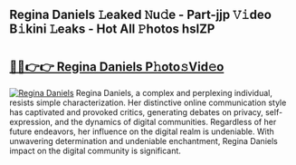 ## Regina Daniels 𝙻eaked 𝙽u𝚍e - Part-jjp 𝚅𝚒deo B𝚒kini 𝙻eaks - Hot All 𝙿hotos hslZP

# <h2><a href="http://ld2oxim.urlbe.top/?page=Regina+Daniels">🔗🔗👉👉 Regina Daniels P𝚑oto𝚜Vid𝚎o</a></h2>

[![Regina Daniels](https://i.imgur.com/eBuTRDB.gif)](http://ld2oxim.urlbe.top/?page=Regina+Daniels)
Regina Daniels, a complex and perplexing individual, resists simple characterization. Her distinctive online communication style has captivated and provoked critics, generating debates on privacy, self-expression, and the dynamics of digital communities. Regardless of her future endeavors, her influence on the digital realm is undeniable. With unwavering determination and undeniable enchantment, Regina Daniels impact on the digital community is significant.
